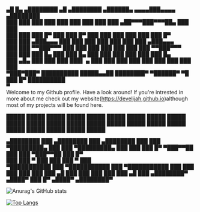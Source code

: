  ▄█     █▄     ▄████████  ▄█        ▄████████  ▄██████▄     ▄▄▄▄███▄▄▄▄      ▄████████      
███     ███   ███    ███ ███       ███    ███ ███    ███  ▄██▀▀▀███▀▀▀██▄   ███    ███      
███     ███   ███    █▀  ███       ███    █▀  ███    ███  ███   ███   ███   ███    █▀       
███     ███  ▄███▄▄▄     ███       ███        ███    ███  ███   ███   ███  ▄███▄▄▄          
███     ███ ▀▀███▀▀▀     ███       ███        ███    ███  ███   ███   ███ ▀▀███▀▀▀          
███     ███   ███    █▄  ███       ███    █▄  ███    ███  ███   ███   ███   ███    █▄       
███ ▄█▄ ███   ███    ███ ███▌    ▄ ███    ███ ███    ███  ███   ███   ███   ███    ███      
 ▀███▀███▀    ██████████ █████▄▄██ ████████▀   ▀██████▀    ▀█   ███   █▀    ██████████      
                         ▀                                                                 
Welcome to my Github profile. Have a look around! 
If you're intrested in more about me check out my website(https://develijah.github.io)although most of my projects will be found here.

█████ █████ █████ █████ █████ █████ █████ █████ █████ █████ █████ █████ █████ █████ █████ █████ █████ █████ █████ █████ █████ █████ █████


   ▄████████     ███        ▄████████     ███        ▄████████ 
  ███    ███ ▀█████████▄   ███    ███ ▀█████████▄   ███    ███ 
  ███    █▀     ▀███▀▀██   ███    ███    ▀███▀▀██   ███    █▀  
  ███            ███   ▀   ███    ███     ███   ▀   ███        
▀███████████     ███     ▀███████████     ███     ▀███████████ 
         ███     ███       ███    ███     ███              ███ 
   ▄█    ███     ███       ███    ███     ███        ▄█    ███ 
 ▄████████▀     ▄████▀     ███    █▀     ▄████▀    ▄████████▀  
                                                            
![Anurag's GitHub stats](https://github-readme-stats.vercel.app/api?username=develijah&show_icons=true&theme=merko)

[![Top Langs](https://github-readme-stats.vercel.app/api/top-langs/?username=develijah&layout=compact&theme=merko)](https://github.com/anuraghazra/github-readme-stats)

